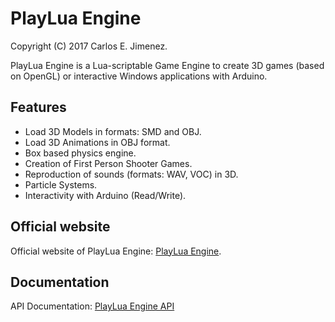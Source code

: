 # PlayLua Engine

Copyright (C) 2017 Carlos E. Jimenez.

PlayLua Engine is a Lua-scriptable Game Engine to create 3D games (based on OpenGL) or interactive Windows applications with Arduino.

## Features

* Load 3D Models in formats: SMD and OBJ.
* Load 3D Animations in OBJ format.
* Box based physics engine.
* Creation of First Person Shooter Games. 
* Reproduction of sounds (formats: WAV, VOC) in 3D.
* Particle Systems.
* Interactivity with Arduino (Read/Write).

## Official website
Official website of PlayLua Engine: [PlayLua Engine](https://sites.google.com/site/cejtok/projects/playluaengine).

## Documentation
API Documentation: [PlayLua Engine API](https://cejtok.github.io/playluaengine/)
